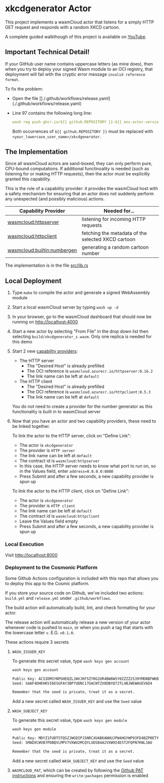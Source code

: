# xkcdgenerator Actor

This project implements a wasmCloud actor that listens for a simply HTTP GET request and responds with a random XKCD cartoon.

A complete guided walkthough of this project is available on [YouTube](https://www.youtube.com/watch?v=7OE__0thnK4).

## Important Technical Detail!

If your GitHub user name contains uppercase letters (as mine does), then when you try to deploy your signed Wasm module to an OCI registry, that deployment will fail with the cryptic error message `invalid reference format`.

To fix the problem:

* Open the file []./.github/workflows/release.yaml](./.github/workflows/release.yaml)
* Line 97 contains the following long line:
   ```yaml
   wash reg push ghcr.io/${{ github.REPOSITORY }}:${{ env.actor-version }} build/${{ env.actor-name }}_s.wasm -a org.opencontainers.image.source=https://github.com/${{ github.REPOSITORY }} --allow-latest
   ```

   Both occurrences of `${{ github.REPOSITORY }}` must be replaced with `<your_lowercase_user_name>/xkcdgenerator`.

## The Implementation

Since all wasmCloud actors are sand-boxed, they can only perform pure, CPU-bound computations.
If additional functinoality is needed (such as listening for or making HTTP requests), then the actor must be explicitly granted this capability.

This is the role of a capability provider: it provides the wasmCloud host with a safety mechanism for ensuring that an actor does not suddenly perform any unexpected (and possibly malicious) actions.

| Capability Provider | Needed for...
|---|---
| [wasmcloud:httpserver](https://github.com/wasmCloud/interfaces/tree/main/httpserver) | listening for incoming HTTP requests
| [wasmcloud:httpclient](https://github.com/wasmCloud/interfaces/tree/main/httpclient) | fetching the metadata of the selected XKCD cartoon
| [wasmcloud:builtin:numbergen](https://github.com/wasmCloud/interfaces/tree/main/numbergen) | generating a random cartoon number

The implementation is in the file [src/lib.rs](./src/lib.rs)

## Local Deployment

1. Type `make` to compile the actor and generate a signed WebAssembly module
1. Start a local wasmCloud server by typing `wash up -d`
1. In your browser, go to the wasmCloud dashboard that should now be running on <http://localhost:4000>
1. Start a new actor by selecting "From File" in the drop down list then selecting `build/xkcdgenerator_s.wasm`.  Only one replica is needed for this demo
1. Start 2 new [capability providers](https://github.com/wasmCloud/capability-providers):
   * The HTTP server
      * The "Desired Host" is already prefilled
      * The OCI reference is `wasmcloud.azurecr.io/httpserver:0.16.2`
      * The link name can be left at `default`
   * The HTTP client
      * The "Desired Host" is already prefilled
      * The OCI reference is `wasmcloud.azurecr.io/httpclient:0.5.3`
      * The link name can be left at `default`

   You do not need to create a provider for the number generator as this functionality is built in to wasmCloud server
1. Now that you have an actor and two capability providers, these need to be linked together.

   To link the actor to the HTTP server, click on "Define Link":

   * The actor is `xkcdgenerator`
   * The provider is `HTTP server`
   * The link name can be left at `default`
   * The contract id is `wasmcloud:httpserver`
   * In this case, the HTTP server needs to know what port to run on, so in the Values field, enter `address=0.0.0.0:8080`
   * Press Submit and after a few seconds, a new capability provider is spun up

   To link the actor to the HTTP client, click on "Define Link":

   * The actor is `xkcdgenerator`
   * The provider is `HTTP client`
   * The link name can be left at `default`
   * The contract id is `wasmcloud:httpclient`
   * Leave the Values field empty
   * Press Submit and after a few seconds, a new capability provider is spun up

### Local Execution

Visit <http://localhost:8000>

### Deployment to the Cosmonic Platform

Some Github Actions configuration is included with this repo that allows you to deploy this app to the Cosmic platform.

If you store your source code on Github, we've included two actions: `build.yml` and `release.yml` under `.github/workflows`.

The build action will automatically build, lint, and check formatting for your actor.

The release action will automatically release a new version of your actor whenever code is pushed to `main`, or when you push a tag that starts with the lowercase letter `v`.  E.G. `v0.1.0`.

These actions require 3 secrets
1. `WASH_ISSUER_KEY`

   To generate this secret value, type `wash keys gen account`

   ```bash
   wash keys gen account

   Public Key: ACSIDMSYNPGHEQZLJWVJKF5ZYRG2UR4BW6WSY0ZZZZ2S39YMDNBFWKB3
   Seed: SAAF4DHEHKVI6ESGFAY3BP7UDNC17GACNTZX8DBYQ72TL4BJWEWAGEV6D4

   Remember that the seed is private, treat it as a secret.
   ```

   Add a new secret called `WASH_ISSUER_KEY` and use the `Seed` value

1. `WASH_SUBJECT_KEY`

   To generate this secret value, type `wash keys gen module`

   ```bash
   wash keys gen module

   Public Key: MDYZ1FUDTSTQSZJWGDIPJSNRCXUAB6ANHUJPW4HGYWP93FD4BZP0ETY1
   Seed: SMADXCWVB7PDBQVLMPV7VXWU2MCQYLUDSB4A2VXW9I4E5T2FQPN7KNL3AU

   Remember that the seed is private, treat it as a secret.
   ```

   Add a new secret called `WASH_SUBJECT_KEY` and use the `Seed` value


1. `WASMCLOUD_PAT`, which can be created by following the [Github PAT instructions](https://docs.github.com/en/authentication/keeping-your-account-and-data-secure/creating-a-personal-access-token) and ensuring the `write:packages` permission is enabled
